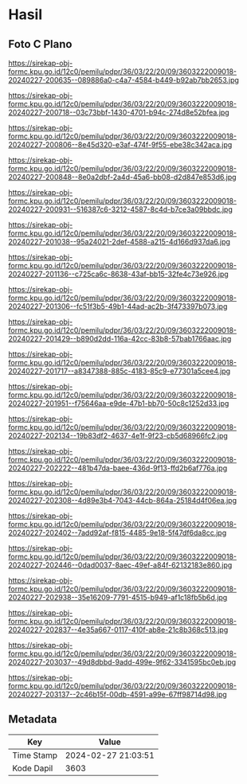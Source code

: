# Hasil

## Foto C Plano

https://sirekap-obj-formc.kpu.go.id/12c0/pemilu/pdpr/36/03/22/20/09/3603222009018-20240227-200635--089886a0-c4a7-4584-b449-b92ab7bb2653.jpg

https://sirekap-obj-formc.kpu.go.id/12c0/pemilu/pdpr/36/03/22/20/09/3603222009018-20240227-200718--03c73bbf-1430-4701-b94c-274d8e52bfea.jpg

https://sirekap-obj-formc.kpu.go.id/12c0/pemilu/pdpr/36/03/22/20/09/3603222009018-20240227-200806--8e45d320-e3af-474f-9f55-ebe38c342aca.jpg

https://sirekap-obj-formc.kpu.go.id/12c0/pemilu/pdpr/36/03/22/20/09/3603222009018-20240227-200848--8e0a2dbf-2a4d-45a6-bb08-d2d847e853d6.jpg

https://sirekap-obj-formc.kpu.go.id/12c0/pemilu/pdpr/36/03/22/20/09/3603222009018-20240227-200931--516387c6-3212-4587-8c4d-b7ce3a09bbdc.jpg

https://sirekap-obj-formc.kpu.go.id/12c0/pemilu/pdpr/36/03/22/20/09/3603222009018-20240227-201038--95a24021-2def-4588-a215-4d166d937da6.jpg

https://sirekap-obj-formc.kpu.go.id/12c0/pemilu/pdpr/36/03/22/20/09/3603222009018-20240227-201136--c725ca6c-8638-43af-bb15-32fe4c73e926.jpg

https://sirekap-obj-formc.kpu.go.id/12c0/pemilu/pdpr/36/03/22/20/09/3603222009018-20240227-201306--fc51f3b5-49b1-44ad-ac2b-3f473397b073.jpg

https://sirekap-obj-formc.kpu.go.id/12c0/pemilu/pdpr/36/03/22/20/09/3603222009018-20240227-201429--b890d2dd-116a-42cc-83b8-57bab1766aac.jpg

https://sirekap-obj-formc.kpu.go.id/12c0/pemilu/pdpr/36/03/22/20/09/3603222009018-20240227-201717--a8347388-885c-4183-85c9-e77301a5cee4.jpg

https://sirekap-obj-formc.kpu.go.id/12c0/pemilu/pdpr/36/03/22/20/09/3603222009018-20240227-201951--f75646aa-e9de-47b1-bb70-50c8c1252d33.jpg

https://sirekap-obj-formc.kpu.go.id/12c0/pemilu/pdpr/36/03/22/20/09/3603222009018-20240227-202134--19b83df2-4637-4e1f-9f23-cb5d68966fc2.jpg

https://sirekap-obj-formc.kpu.go.id/12c0/pemilu/pdpr/36/03/22/20/09/3603222009018-20240227-202222--481b47da-baee-436d-9f13-ffd2b6af776a.jpg

https://sirekap-obj-formc.kpu.go.id/12c0/pemilu/pdpr/36/03/22/20/09/3603222009018-20240227-202308--4d89e3b4-7043-44cb-864a-25184d4f06ea.jpg

https://sirekap-obj-formc.kpu.go.id/12c0/pemilu/pdpr/36/03/22/20/09/3603222009018-20240227-202402--7add92af-f815-4485-9e18-5f47df6da8cc.jpg

https://sirekap-obj-formc.kpu.go.id/12c0/pemilu/pdpr/36/03/22/20/09/3603222009018-20240227-202446--0dad0037-8aec-49ef-a84f-62132183e860.jpg

https://sirekap-obj-formc.kpu.go.id/12c0/pemilu/pdpr/36/03/22/20/09/3603222009018-20240227-202938--35e16209-7791-4515-b949-af1c18fb5b6d.jpg

https://sirekap-obj-formc.kpu.go.id/12c0/pemilu/pdpr/36/03/22/20/09/3603222009018-20240227-202837--4e35a667-0117-410f-ab8e-21c8b368c513.jpg

https://sirekap-obj-formc.kpu.go.id/12c0/pemilu/pdpr/36/03/22/20/09/3603222009018-20240227-203037--49d8dbbd-9add-499e-9f62-3341595bc0eb.jpg

https://sirekap-obj-formc.kpu.go.id/12c0/pemilu/pdpr/36/03/22/20/09/3603222009018-20240227-203137--2c46b15f-00db-4591-a99e-67ff98714d98.jpg


## Metadata

| Key        | Value               |
| ---------- | ------------------- |
| Time Stamp | 2024-02-27 21:03:51 |
| Kode Dapil | 3603                |



